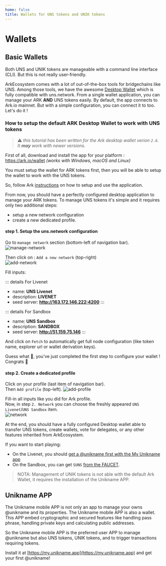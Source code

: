 ```yaml
---
home: false
title: Wallets for UNS tokens and UNIK tokens
---
```


# Wallets

## Basic Wallets

Both UNS and UNIK tokens are manageable with a command line interface (CLI). But this is not really user-friendly. 

ArkEcosystem comes with a lot of out-of-the-box tools for bridgechains like UNS. Among those tools, we have the awesome [Desktop Wallet](https://ark.io/wallet) which is fully compatible with uns.network. From a single wallet application, you can manage your ARK **AND** UNS tokens easily. By default, the app connects to Ark.io mainnet. But with a simple configuration, you can connect it to <brand name="uns"/> too. Let's do it !

### How to setup the default ARK Desktop Wallet to work with UNS tokens

> :warning: *this tutorial has been written for the Ark desktop wallet verion `2.6`. It **may** work with newer versions.*

First of all, download and install the app for your platform : https://ark.io/wallet  *(works with Windows, macOS and Linux)*

You must setup the wallet for ARK tokens first, then you will be able to setup the wallet to work with the UNS tokens. 

So, follow Ark [instructions](https://docs.ark.io/tutorials/usage-guides/how-to-use-ark-desktop-wallet.html) on how to setup and use the application. 

From now, you should have a perfectly configured desktop application to manage your ARK tokens.
To manage UNS tokens it's simple and it requires only two additional steps: 
- setup a new network configuration
- create a new dedicated profile.

#### step 1. Setup the uns.network configuration

Go to `manage network` section (bottom-left of navigation bar).  
![manage-network](./images/manage-network.png)

Then click on : `Add a new network` (top-right)  
![add-network](./images/new-network.png)

Fill inputs:

::: details For Livenet
- name: **UNS Livenet**
- description: **<brand name="uns"/> LIVENET**
- seed server: **http://163.172.146.222:4200**
:::

::: details For Sandbox
- name: **UNS Sandbox**
- description: **<brand name="uns"/> SANDBOX**
- seed server: **http://51.159.75.146**
:::


And click on `Fetch` to automatically get full node configuration (like token name, explorer url or wallet derivation keys).

Guess what 🤔, you've just completed the first step to configure your wallet ! Congrats 🎉

#### step 2. Create a dedicated profile

Click on your profile (last item of navigation bar).  
Then `Add profile` (top-left). 
![add-profile](./images/add-profile.png)

Fill-in all inputs like you did for Ark profile.  
Now, in step `2. Network` you can choose the freshly appeared `UNS Livenet`/`UNS Sandbox` item.  
![network](./images/network.png)

At the end, you should have a fully configured Desktop wallet able to transfer UNS tokens, create <brand name="uns"/> wallets, vote for <brand name="uns"/> delegates, or any other features inherited from ArkEcosystem.

If you want to start playing:
- On the Livenet, you should [get a @unikname first with the My Unikname app](#unikname-app)
- On the Sandbox, you can get `SUNS` [from the FAUCET](./#sandbox-faucet).

> NOTA: Management of UNIK tokens is not able with the default Ark Wallet, it requires the installation of the Unikname APP.

## Unikname APP

The Unikname mobile APP is not only an app to manage your owns @unikname and its properties.
The Unikname mobile APP is also a wallet.
This APP embed cryptographic and secured features like handling pass phrase, handling private keys and calculating public addresses. 

So the Unikname mobile APP is the preferred user APP to manage @unikname but also UNS tokens, UNIK tokens, and to trigger transactions requiring tokens.

Install it at [https://my.unikname.app](https://my.unikname.app) and get your first @unikname!

